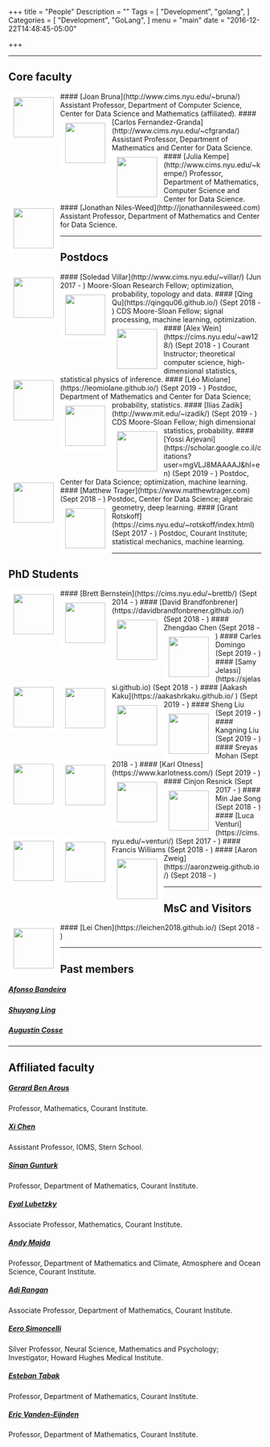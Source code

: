 +++
title = "People"
Description = ""
Tags = [
  "Development",
  "golang",
]
Categories = [
  "Development",
  "GoLang",
]
menu = "main"
date = "2016-12-22T14:48:45-05:00"

+++

---
## Core faculty


<img align="left" src="../img/joan.png" width="80" style="border:10px solid white;">
#### [Joan Bruna](http://www.cims.nyu.edu/~bruna/) 
Assistant Professor, Department of Computer Science, Center for Data Science and Mathematics (affiliated). 
<img align="left" src="../img/carlos.jpg" width="80" style="border:10px solid white;"> 
#### [Carlos Fernandez-Granda](http://www.cims.nyu.edu/~cfgranda/)
Assistant Professor, Department of Mathematics and Center for Data Science.
<img align="left" src="../img/julia.jpg" width="80" style="border:10px solid white;"> 
#### [Julia Kempe](http://www.cims.nyu.edu/~kempe/)
Professor, Department of Mathematics, Computer Science and Center for Data Science.
<img align="left" src="../img/jon.jpg" width="80" style="border:10px solid white;"> 
#### [Jonathan Niles-Weed](http://jonathannilesweed.com)
Assistant Professor, Department of Mathematics and Center for Data Science.

---
## Postdocs

<img align="left" src="../img/soledad.png" width="80" style="border:10px solid white;"> 
#### [Soledad Villar](http://www.cims.nyu.edu/~villar/) (Jun 2017 - )
Moore-Sloan Research Fellow; optimization, probability, topology and data.

<img align="left" src="../img/qing.jpg" width="80" style="border:10px solid white;"> 
#### [Qing Qu](https://qingqu06.github.io/) (Sept 2018 - )
CDS Moore-Sloan Fellow; signal processing, machine learning, optimization.

<img align="left" src="../img/alex.jpg" width="80" style="border:10px solid white;"> 
#### [Alex Wein](https://cims.nyu.edu/~aw128/) (Sept 2018 - )
Courant Instructor; theoretical computer science, high-dimensional statistics, statistical physics of inference.

<img align="left" src="../img/leo.jpeg" width="80" style="border:10px solid white;"> 
#### [L&#233;o Miolane](https://leomiolane.github.io/) (Sept 2019 - )
Postdoc, Department of Mathematics and Center for Data Science; probability, statistics.

<img align="left" src="../img/ilias.jpg" width="80" style="border:10px solid white;"> 
#### [Ilias Zadik](http://www.mit.edu/~izadik/) (Sept 2019 - )
CDS Moore-Sloan Fellow; high dimensional statistics, probability.

<img align="left" src="../img/yossi.jpg" width="80" style="border:10px solid white;"> 
#### [Yossi Arjevani](https://scholar.google.co.il/citations?user=mgVLJ8MAAAAJ&hl=en) (Sept 2019 - )
Postdoc, Center for Data Science; optimization, machine learning. 

<img align="left" src="../img/matthew.jpg" width="80" style="border:10px solid white;"> 
#### [Matthew Trager](https://www.matthewtrager.com) (Sept 2018 - )
Postdoc, Center for Data Science; algebraic geometry, deep learning. 

<img align="left" src="../img/grant.jpg" width="80" style="border:10px solid white;"> 
#### [Grant Rotskoff](https://cims.nyu.edu/~rotskoff/index.html) (Sept 2017 - )
Postdoc, Courant Institute; statistical mechanics, machine learning. 



---
## PhD Students

<img align="left" src="../img/brett.jpg" width="80" style="border:10px solid white;"> 
#### [Brett Bernstein](https://cims.nyu.edu/~brettb/) (Sept 2014 - )

<img align="left" src="../img/david.jpg" width="80" style="border:10px solid white;"> 
#### [David Brandfonbrener](https://davidbrandfonbrener.github.io/) (Sept 2018 - )

<img align="left" src="../img/zhengdao.jpg" width="80" style="border:10px solid white;"> 
#### Zhengdao Chen (Sept 2018 - )

<img align="left" src="../img/carles.jpg" width="80" style="border:10px solid white;"> 
#### Carles Domingo (Sept 2019 - )

<img align="left" src="../img/samy.jpg" width="80" style="border:10px solid white;"> 
#### [Samy Jelassi](https://sjelassi.github.io) (Sept 2018 - )

<img align="left" src="../img/aakash.jpg" width="80" style="border:10px solid white;"> 
#### [Aakash Kaku](https://aakashrkaku.github.io/ ) (Sept 2019 - )

<img align="left" src="../img/sheng.jpg" width="80" style="border:10px solid white;"> 
#### Sheng Liu (Sept 2019 - )

<img align="left" src="../img/kangning.jpg" width="80" style="border:10px solid white;"> 
#### Kangning Liu (Sept 2019 - )

<img align="left" src="../img/sreyas.jpg" width="80" style="border:10px solid white;"> 
#### Sreyas Mohan (Sept 2018 - )

<img align="left" src="../img/karl.jpg" width="80" style="border:10px solid white;"> 
#### [Karl Otness](https://www.karlotness.com/) (Sept 2019 - )

<img align="left" src="../img/cinjon.jpg" width="80" style="border:10px solid white;"> 
#### Cinjon Resnick (Sept 2017 - )

<img align="left" src="../img/minjae.jpg" width="80" style="border:10px solid white;"> 
#### Min Jae Song (Sept 2018 - )

<img align="left" src="../img/luca.jpg" width="80" style="border:10px solid white;"> 
#### [Luca Venturi](https://cims.nyu.edu/~venturi/) (Sept 2017 - )

<img align="left" src="../img/francis.jpg" width="80" style="border:10px solid white;"> 
#### Francis Williams (Sept 2018 - )

<img align="left" src="../img/aaron.jpg" width="80" style="border:10px solid white;"> 
#### [Aaron Zweig](https://aaronzweig.github.io/) (Sept 2018 - )

---
## MsC and Visitors

<img align="left" src="../img/lei.jpg" width="80" style="border:10px solid white;"> 
#### [Lei Chen](https://leichen2018.github.io/) (Sept 2018 - )


---
## Past members

##### [Afonso Bandeira](https://people.math.ethz.ch/~abandeira/)

##### [Shuyang Ling](https://shanghai.nyu.edu/academics/faculty/directory/shuyang-ling)

##### [Augustin Cosse](http://www.augustincosse.com/)


---
## Affiliated faculty

##### [Gerard Ben Arous](http://www.cims.nyu.edu/~benarous/)
Professor, Mathematics, Courant Institute.

##### [Xi Chen](http://people.stern.nyu.edu/xchen3/)
Assistant Professor, IOMS, Stern School.

##### [Sinan Gunturk](https://www.cims.nyu.edu/~gunturk/)
Professor, Department of Mathematics, Courant Institute.

##### [Eyal Lubetzky](http://cims.nyu.edu/~eyal/)
Associate Professor, Mathematics, Courant Institute.

##### [Andy Majda](http://www.math.nyu.edu/faculty/majda/)
Professor, Department of Mathematics and Climate, Atmosphere and Ocean Science, Courant Institute.

##### [Adi Rangan](http://www.cims.nyu.edu/~rangan/)
Associate Professor, Department of Mathematics, Courant Institute.

##### [Eero Simoncelli](http://www.cns.nyu.edu/~eero/)
Silver Professor, Neural Science, Mathematics and Psychology;  
Investigator, Howard Hughes Medical Institute.  

##### [Esteban Tabak](http://www.math.nyu.edu/faculty/tabak/)
Professor, Department of Mathematics, Courant Institute. 

##### [Eric Vanden-Eijnden](http://www.cims.nyu.edu/~eve2/)
Professor, Department of Mathematics, Courant Institute.


